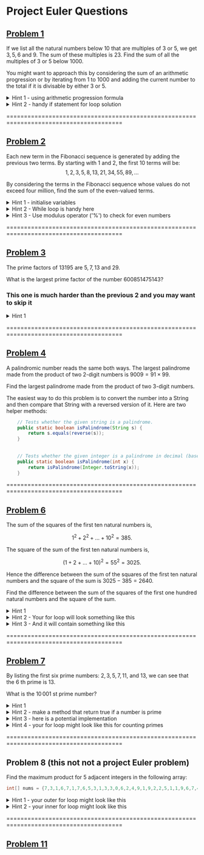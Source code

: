 # Project Euler Questions 

## [Problem 1](https://projecteuler.net/problem=1)
If we list all the natural numbers below $10$ that are multiples of $3$ or $5$, we get $3, 5, 6$ and $9$. The sum of these multiples is $23$.
Find the sum of all the multiples of $3$ or $5$ below $1000$.

You might want to approach this by considering the sum of an arithmetic progression or by iterating from 1 to 1000 and adding the current number to the total if it is divisable by either 3 or 5.

<details>
    <summary>Hint 1 - using arithmetic progression formula</summary>
	
    Since we need to find the sum of all multiples, it would make sense to list out all the
	multiple of a number in a sequence. Since it is a sequence, we can discuss as to what type
	of sequence it is. This one turns out to be an arithmetic progression. The sum of an A.P is
	n*(2*a + (n-1)*d)/2 where 'n' is the number of terms, 'a' is the first term of the series
	and 'd' is the difference between any two consecutive terms of the sequence.
	Use the formula of sum of arithmetic progressions and add the progressions of 3 and 5 
	and subtract the common progression once from them i.e the progression of 15. This gives us
	the sum of all the multiples of both 5 and 3.
</details>

<details>
<summary>Hint 2 - handy if statement for loop solution</summary>
	
```Java
if (i % 3 == 0 || i % 5 == 0){...}
```
</details>

=======================================================================================
## [Problem 2](https://projecteuler.net/problem=2)
Each new term in the Fibonacci sequence is generated by adding the previous two terms. By starting with $1$ and $2$, the first $10$ terms will be:
$$1, 2, 3, 5, 8, 13, 21, 34, 55, 89, \dots$$

By considering the terms in the Fibonacci sequence whose values do not exceed four million, find the sum of the even-valued terms.

<details>
<summary>Hint 1 - initialise variables</summary>
	
```Java
int sum = 0;
int x = 1;  // Represents the current Fibonacci number being processed
int y = 2;  // Represents the next Fibonacci number in the sequence
```
</details>

<details>
<summary>Hint 2 - While loop is handy here</summary>
	
```Java
while (x <= 4000000) {...}
```
</details>

<details>
<summary>Hint 3 - Use modulus operator ('%') to check for even numbers</summary>
	
```Java
if (x % 2 == 0)
```
</details>

=======================================================================================
## [Problem 3](https://projecteuler.net/problem=3)
The prime factors of $13195$ are $5, 7, 13$ and $29$.

What is the largest prime factor of the number $600851475143$?

### This one is much harder than the previous 2 and you may want to skip it

<details>
<summary>Hint 1</summary>

By the fundamental theorem of arithmetic, every integer n > 1 has a unique factorization as a product of prime numbers. In other words, the theorem says that n = p_0 * p_1 * ... * p_{m-1}, where each p_i > 1 is prime but not necessarily unique. Now if we take the number n and repeatedly divide out its smallest factor (which must also be prime), then the last factor that we divide out must be the largest prime factor of n. For reference, 600851475143 = 71 * 839 * 1471 * 6857.
</details>

=======================================================================================
## [Problem 4](https://projecteuler.net/problem=4)
A palindromic number reads the same both ways. The largest palindrome made from the product of two $2$-digit numbers is $9009 = 91 \times 99$.

Find the largest palindrome made from the product of two $3$-digit numbers.

The easiest way to do this problem is to convert the number into a String and then compare that String with a reversed version of it. Here are two helper methods:

```Java
	// Tests whether the given string is a palindrome.
	public static boolean isPalindrome(String s) {
		return s.equals(reverse(s));
	}
	
	
	// Tests whether the given integer is a palindrome in decimal (base 10).
	public static boolean isPalindrome(int x) {
		return isPalindrome(Integer.toString(x));
	}
```

=======================================================================================
## [Problem 6](https://projecteuler.net/problem=6)
The sum of the squares of the first ten natural numbers is,

$$1^2 + 2^2 + \dots + 10^2 = 385.$$

The square of the sum of the first ten natural numbers is,

$$(1 + 2 + \dots + 10)^2 = 55^2 = 3025.$$

Hence the difference between the sum of the squares of the first ten natural numbers and the square of the sum is $3025 - 385 = 2640$.

Find the difference between the sum of the squares of the first one hundred natural numbers and the square of the sum.

<details>
<summary>Hint 1</summary>
Computers are fast, so we can implement this solution directly without any clever math.

* However for the mathematically inclined, there are closed-form formulas:
$$sum  = N(N + 1) / 2$$
$$sum2 = N(N + 1)(2N + 1) / 6$$ 
$$sum^2 - sum2 = (N^4 / 4) + (N^3 / 6) - (N^2 / 4) - (N / 6)$$
</details>

<details>
<summary>Hint 2 - Your for loop will look something like this</summary>
	
```Java
for (int i = 1; i <= N; i++) {...} // where N = 100
```
</details>

<details>
<summary>Hint 3 - And it will contain something like this</summary>
	
```Java
sum += i;
sum2 += i * i;
```
</details>

=======================================================================================
## [Problem 7](https://projecteuler.net/problem=7)
By listing the first six prime numbers: $2, 3, 5, 7, 11$, and $13$, we can see that the $6$ th prime is $13$.

What is the $10\,001$ st prime number?
<details>
<summary>Hint 1</summary>
Computers are fast, so we can implement this solution by testing each number individually for primeness, instead of using the more efficient sieve of Eratosthenes.
</details>

<details>
<summary>Hint 2 - make a method that return true if a number is prime</summary>
	
```Java
public static boolean isPrime(int x) {...}
```
</details>

<details>
<summary>Hint 3 - here is a potential implementation</summary>
	
```Java
// Tests whether the given non-negative integer is prime.
public static boolean isPrime(int x) {
	if (x < 0)
		throw new IllegalArgumentException("Negative number");
	if (x == 0 || x == 1)
		return false;
	else if (x == 2)
		return true;
	else {
		if (x % 2 == 0)
			return false;
		for (int i = 3, end = sqrt(x); i <= end; i += 2) {
			if (x % i == 0)
				return false;
		}
		return true;
	}
}
```
</details>

<details>
<summary>Hint 4 - your for loop might look like this for counting primes</summary>
	
```Java
for (int i = 2, count = 0; ; i++) {...}
```
</details>

=======================================================================================
## Problem 8 (this not not a project Euler problem)

Find the maximum product for 5 adjacent integers in the following array: 

```Java
int[] nums = {7,3,1,6,7,1,7,6,5,3,1,3,3,0,6,2,4,9,1,9,2,2,5,1,1,9,6,7,4,4,2,6,5,7,4,7,4,2,3,5,5,3,4,9,1,9,4,9,3,4};
```

<details>
<summary>Hint 1 - your outer for loop might look like this</summary>
	
```Java
for (int i = 0; i <= nums.length - 5; i++) {...}
```
</details>

<details>
<summary>Hint 2 - your inner for loop might look like this</summary>
	
```Java
for (int i = 0; i <= nums.length - 5; i++) {...}
```
</details>

=======================================================================================
## [Problem 11](https://projecteuler.net/problem=7=11)
